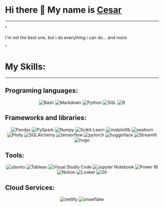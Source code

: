 # **Hi there 👋 My name is [Cesar](https://www.linkedin.com/in/cesardleonesm/)**
***

"

I'm not the best one, but i do everything i can do... and more

"

# My Skills:

***

## Programing languages:
<p align="center">
<img alt="Bash" src="https://img.shields.io/badge/Bash-121011.svg?logo=gnu-bash&logoColor=white"></a>
<img alt="Markdown" src="https://img.shields.io/badge/Markdown-000000.svg?logo=markdown"></a>
<img alt="Python" src="https://img.shields.io/badge/Python-14354C.svg?logo=python&logoColor=white"></a>
<img alt="SQL" src="https://custom-icon-badges.demolab.com/badge/SQL-025E8C.svg?logo=database&logoColor=white"></a>
<img alt="R" src="https://custom-icon-badges.demolab.com/badge/R-4b4b4b.svg?logo=r&logoColor=white"></a>
</p>


## Frameworks and libraries:
<p align="center">
<img alt="Pandas" src="https://img.shields.io/badge/Pandas-1f00b9.svg?logo=pandas&logoColor=white"></a>
<img alt="PySpark" src="https://img.shields.io/badge/PySpark-ff943e.svg?logo=apachespark&logoColor=white"></a>
<img alt="Numpy" src="https://img.shields.io/badge/Numpy-31a2ff.svg?logo=numpy&logoColor=white"></a>
<img alt="Scikit-Learn" src="https://img.shields.io/badge/Scikit-learn-92ceff.svg?logo=scikitlearn&logoColor=orange"></a>
<img alt="matplotlib" src="https://custom-icon-badges.demolab.com/badge/Matplotlib-ffd569.svg?logo=matplotlib&logoColor=white"></a>
<img alt="seaborn" src="https://custom-icon-badges.demolab.com/badge/SeaBorn-1436b2.svg?logo=seaborn&logoColor=white"></a>
<img alt="Plotly" src="https://custom-icon-badges.demolab.com/badge/Plotly-8b8b8b.svg?logo=plotly&logoColor=white"></a>
<img alt="SQLAlchemy" src="https://img.shields.io/badge/SQLAlchemy-941313.svg?logo=sqlalchemy&logoColor=white"></a>
<img alt="tensorflow" src="https://custom-icon-badges.demolab.com/badge/TensorFlow-343434.svg?logo=tensorflow&logoColor=orange"></a>
<img alt="pytorch" src="https://custom-icon-badges.demolab.com/badge/Pytorch-343434.svg?logo=pytorch"></a>
<img alt="hugginface" src="https://custom-icon-badges.demolab.com/badge/Hugging%20Face-ff7100.svg?logo=huggingface"></a>
<img alt="Streamlit" src="https://custom-icon-badges.demolab.com/badge/Streamlit-9e171d.svg?logo=streamlit&logoColor=white"></a>
<img alt="hugo" src="https://custom-icon-badges.demolab.com/badge/Hugo-303535.svg?logo=hugo"></a>

</p>


## Tools:
<p align="center">
<img alt="ubuntu" src="https://img.shields.io/badge/Ubuntu-E95420.svg?logo=ubuntu&logoColor=white"></a>
<img alt="Tableau" src="https://custom-icon-badges.demolab.com/badge/Tableau-fca549.svg?logo=simpleicons-team-simple-tableau&logoColor=white"></a>
<img alt="Visual Studio Code" src="https://custom-icon-badges.demolab.com/badge/Visual%20Studio%20Code-0078d7.svg?logo=vscode-23232"></a>
<img alt="Jupyter Notebook" src="https://custom-icon-badges.demolab.com/badge/Jupyter%20Notebook-8c8c8c.svg?logo=Jupyter"></a>
<img alt="Power BI" src="https://custom-icon-badges.demolab.com/badge/Power%20BI-ffc800.svg?logo=powerbi&logoColor=white"></a>
<img alt="Notion" src="https://custom-icon-badges.demolab.com/badge/Notion-0b0b0b.svg?logo=notion&logoColor=white"></a>
<img alt="Looker" src="https://custom-icon-badges.demolab.com/badge/Looker%20Studio-003aff.svg?logo=lookerstudio&logoColor=white"></a>
<img alt="Git" src="https://custom-icon-badges.demolab.com/badge/Git-ff7100.svg?logo=git&logoColor=white"></a>


</p>


## Cloud Services:


<p align="center">
<img alt="netlify" src="https://custom-icon-badges.demolab.com/badge/Netlify-006c4a.svg?logo=netlify"></a>
<img alt="snowflake" src="https://custom-icon-badges.demolab.com/badge/Snowflake-c8ffee.svg?logo=snowflake"></a>

  
</p>





















